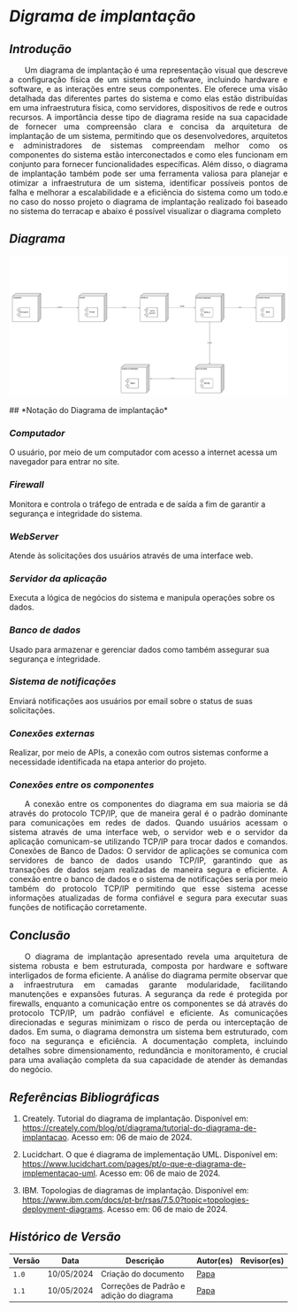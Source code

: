 # <a> *Digrama de implantação* </a>

## <a> *Introdução* </a>

<p align="justify">&emsp;&emsp;Um diagrama de implantação é uma representação visual que descreve a configuração física de um sistema de software, incluindo hardware e software, e as interações entre seus componentes. Ele oferece uma visão detalhada das diferentes partes do sistema e como elas estão distribuídas em uma infraestrutura física, como servidores, dispositivos de rede e outros recursos. A importância desse tipo de diagrama reside na sua capacidade de fornecer uma compreensão clara e concisa da arquitetura de implantação de um sistema, permitindo que os desenvolvedores, arquitetos e administradores de sistemas compreendam melhor como os componentes do sistema estão interconectados e como eles funcionam em conjunto para fornecer funcionalidades específicas. Além disso, o diagrama de implantação também pode ser uma ferramenta valiosa para planejar e otimizar a infraestrutura de um sistema, identificar possíveis pontos de falha e melhorar a escalabilidade e a eficiência do sistema como um todo.e no caso do nosso projeto o diagrama de implantação realizado foi baseado no sistema do terracap e abaixo é possível visualizar o diagrama completo</p>

## <a> *Diagrama* </a>

<center>

![alt text](../../Assets/DiagramaImplantacao/DiagramadeImplantacao.png)

</center>
## <a> *Notação do Diagrama de implantação* </a>




### <a> *Computador* </a> 

O usuário, por meio de um computador com acesso a internet acessa um navegador para entrar no site.

### <a> *Firewall* </a>

Monitora e controla o tráfego de entrada e de saída a fim de garantir a segurança e integridade do sistema.

### <a> *WebServer* </a>

 Atende às solicitações dos usuários através de uma interface web.

### <a> *Servidor da aplicação* </a>

 Executa a lógica de negócios do sistema e manipula operações sobre os dados.

### <a> *Banco de dados* </a> 

Usado para  armazenar e gerenciar dados como também assegurar sua segurança e integridade.

### <a> *Sistema de notificações* </a> 

Enviará notificações aos usuários por email sobre o status de suas solicitações.

### <a> *Conexões externas* </a> 

Realizar, por meio de APIs, a conexão com outros sistemas conforme a necessidade identificada na etapa anterior do projeto.

### <a> *Conexões entre os componentes* </a> 

<p align="justify">&emsp;&emsp;A conexão entre os componentes do diagrama em sua maioria se dá através do protocolo TCP/IP, que de maneira geral é o padrão dominante para comunicações em redes de dados. 
Quando usuários acessam o sistema através de uma interface web, o servidor web e o servidor da aplicação comunicam-se utilizando TCP/IP para trocar dados e comandos.
Conexões de Banco de Dados: O servidor de aplicações se comunica com servidores de banco de dados usando TCP/IP, garantindo que as transações de dados sejam realizadas de maneira segura e eficiente. 
A conexão entre o banco de dados e o sistema de notificações seria por meio também do protocolo TCP/IP permitindo que esse sistema acesse informações atualizadas de forma confiável e segura para executar suas funções de notificação corretamente.</p>


## <a> *Conclusão* </a>

<p align="justify">&emsp;&emsp;O diagrama de implantação apresentado revela uma arquitetura de sistema robusta e bem estruturada, composta por hardware e software interligados de forma eficiente. A análise do diagrama permite observar que a infraestrutura em camadas garante modularidade, facilitando manutenções e expansões futuras. A segurança da rede é protegida por firewalls, enquanto a comunicação entre os componentes se dá através do protocolo TCP/IP, um padrão confiável e eficiente. As comunicações direcionadas e seguras minimizam o risco de perda ou interceptação de dados. Em suma, o diagrama demonstra um sistema bem estruturado, com foco na segurança e eficiência. A documentação completa, incluindo detalhes sobre dimensionamento, redundância e monitoramento, é crucial para uma avaliação completa da sua capacidade de atender às demandas do negócio.</p>

## <a>*Referências Bibliográficas*</a>

1. Creately. Tutorial do diagrama de implantação. Disponível em: https://creately.com/blog/pt/diagrama/tutorial-do-diagrama-de-implantacao. Acesso em: 06 de maio de 2024.

2. Lucidchart. O que é diagrama de implementação UML. Disponível em: https://www.lucidchart.com/pages/pt/o-que-e-diagrama-de-implementacao-uml. Acesso em: 06 de maio de 2024.

3. IBM. Topologias de diagramas de implantação. Disponível em: https://www.ibm.com/docs/pt-br/rsas/7.5.0?topic=topologies-deployment-diagrams. Acesso em: 06 de maio de 2024.

## <a>*Histórico de Versão*</a>

| Versão | Data       | Descrição            | Autor(es)                    | Revisor(es)                        |
| ------ | ---------- | -------------------- | ---------------------------- | ---------------------------------- |
| `1.0`  | 10/05/2024 | Criação do documento | [Papa](../../Subgrupos/Papa.md) | |
| `1.1`  | 10/05/2024 | Correções de Padrão e adição do diagrama| [Papa](../../Subgrupos/Papa.md) | |